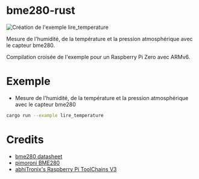 # bme280-rust

![Création de l'exemple lire_temperature](https://github.com/ftmazzone/bme280-rust/actions/workflows/construction.yml/badge.svg?branch=master)

Mesure de l'humidité, de la température et la pression atmosphérique avec le capteur bme280.

Compilation croisée de l'exemple pour un Raspberry Pi Zero avec ARMv6.

# Exemple 

- Mesure de l'humidité, de la température et la pression atmosphérique avec le capteur bme280

```bash
cargo run --example lire_temperature
```

# Credits

* [bme280 datasheet](https://www.bosch-sensortec.com/media/boschsensortec/downloads/datasheets/bst-bme280-ds002.pdf)
* [pimoroni BME280](https://github.com/pimoroni/bme280-python)
* [abhiTronix's Raspberry Pi ToolChains V3](https://github.com/abhiTronix/raspberry-pi-cross-compilers)
